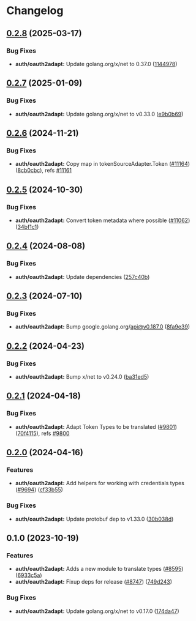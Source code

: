 # Changelog

## [0.2.8](https://github.com/googleapis/google-cloud-go/compare/auth/oauth2adapt/v0.2.7...auth/oauth2adapt/v0.2.8) (2025-03-17)


### Bug Fixes

* **auth/oauth2adapt:** Update golang.org/x/net to 0.37.0 ([1144978](https://github.com/googleapis/google-cloud-go/commit/11449782c7fb4896bf8b8b9cde8e7441c84fb2fd))

## [0.2.7](https://github.com/googleapis/google-cloud-go/compare/auth/oauth2adapt/v0.2.6...auth/oauth2adapt/v0.2.7) (2025-01-09)


### Bug Fixes

* **auth/oauth2adapt:** Update golang.org/x/net to v0.33.0 ([e9b0b69](https://github.com/googleapis/google-cloud-go/commit/e9b0b69644ea5b276cacff0a707e8a5e87efafc9))

## [0.2.6](https://github.com/googleapis/google-cloud-go/compare/auth/oauth2adapt/v0.2.5...auth/oauth2adapt/v0.2.6) (2024-11-21)


### Bug Fixes

* **auth/oauth2adapt:** Copy map in tokenSourceAdapter.Token ([#11164](https://github.com/googleapis/google-cloud-go/issues/11164)) ([8cb0cbc](https://github.com/googleapis/google-cloud-go/commit/8cb0cbccdc32886dfb3af49fee04012937d114d2)), refs [#11161](https://github.com/googleapis/google-cloud-go/issues/11161)

## [0.2.5](https://github.com/googleapis/google-cloud-go/compare/auth/oauth2adapt/v0.2.4...auth/oauth2adapt/v0.2.5) (2024-10-30)


### Bug Fixes

* **auth/oauth2adapt:** Convert token metadata where possible ([#11062](https://github.com/googleapis/google-cloud-go/issues/11062)) ([34bf1c1](https://github.com/googleapis/google-cloud-go/commit/34bf1c164465d66745c0cfdf7cd10a8e2da92e52))

## [0.2.4](https://github.com/googleapis/google-cloud-go/compare/auth/oauth2adapt/v0.2.3...auth/oauth2adapt/v0.2.4) (2024-08-08)


### Bug Fixes

* **auth/oauth2adapt:** Update dependencies ([257c40b](https://github.com/googleapis/google-cloud-go/commit/257c40bd6d7e59730017cf32bda8823d7a232758))

## [0.2.3](https://github.com/googleapis/google-cloud-go/compare/auth/oauth2adapt/v0.2.2...auth/oauth2adapt/v0.2.3) (2024-07-10)


### Bug Fixes

* **auth/oauth2adapt:** Bump google.golang.org/api@v0.187.0 ([8fa9e39](https://github.com/googleapis/google-cloud-go/commit/8fa9e398e512fd8533fd49060371e61b5725a85b))

## [0.2.2](https://github.com/googleapis/google-cloud-go/compare/auth/oauth2adapt/v0.2.1...auth/oauth2adapt/v0.2.2) (2024-04-23)


### Bug Fixes

* **auth/oauth2adapt:** Bump x/net to v0.24.0 ([ba31ed5](https://github.com/googleapis/google-cloud-go/commit/ba31ed5fda2c9664f2e1cf972469295e63deb5b4))

## [0.2.1](https://github.com/googleapis/google-cloud-go/compare/auth/oauth2adapt/v0.2.0...auth/oauth2adapt/v0.2.1) (2024-04-18)


### Bug Fixes

* **auth/oauth2adapt:** Adapt Token Types to be translated ([#9801](https://github.com/googleapis/google-cloud-go/issues/9801)) ([70f4115](https://github.com/googleapis/google-cloud-go/commit/70f411555ebbf2b71e6d425cc8d2030644c6b438)), refs [#9800](https://github.com/googleapis/google-cloud-go/issues/9800)

## [0.2.0](https://github.com/googleapis/google-cloud-go/compare/auth/oauth2adapt/v0.1.0...auth/oauth2adapt/v0.2.0) (2024-04-16)


### Features

* **auth/oauth2adapt:** Add helpers for working with credentials types ([#9694](https://github.com/googleapis/google-cloud-go/issues/9694)) ([cf33b55](https://github.com/googleapis/google-cloud-go/commit/cf33b5514423a2ac5c2a323a1cd99aac34fd4233))


### Bug Fixes

* **auth/oauth2adapt:** Update protobuf dep to v1.33.0 ([30b038d](https://github.com/googleapis/google-cloud-go/commit/30b038d8cac0b8cd5dd4761c87f3f298760dd33a))

## 0.1.0 (2023-10-19)


### Features

* **auth/oauth2adapt:** Adds a new module to translate types ([#8595](https://github.com/googleapis/google-cloud-go/issues/8595)) ([6933c5a](https://github.com/googleapis/google-cloud-go/commit/6933c5a0c1fc8e58cbfff8bbca439d671b94672f))
* **auth/oauth2adapt:** Fixup deps for release ([#8747](https://github.com/googleapis/google-cloud-go/issues/8747)) ([749d243](https://github.com/googleapis/google-cloud-go/commit/749d243862b025a6487a4d2d339219889b4cfe70))


### Bug Fixes

* **auth/oauth2adapt:** Update golang.org/x/net to v0.17.0 ([174da47](https://github.com/googleapis/google-cloud-go/commit/174da47254fefb12921bbfc65b7829a453af6f5d))
